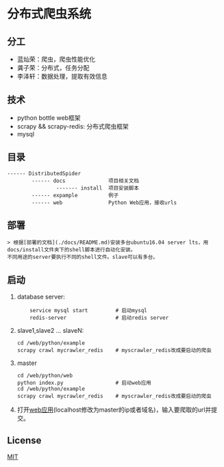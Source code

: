 # 分布式爬虫系统

## 分工

- 蓝灿荣：爬虫，爬虫性能优化
- 龚子荣：分布式，任务分配
- 李泽轩：数据处理，提取有效信息

## 技术

- python bottle web框架
- scrapy && scrapy-redis: 分布式爬虫框架
- mysql

## 目录

```
------ DistributedSpider
        ------ docs              项目相关文档
                ------- install  项目安装脚本
        ------ expample          例子
        ------ web               Python Web应用，接收urls
```

## 部署

    > 根据[部署的文档](./docs/README.md)安装多台ubuntu16.04 server lts，用docs/install文件夹下的shell脚本进行自动化安装。
    不同用途的server要执行不同的shell文件。slave可以有多台。

## 启动

1. database server:
    
    ```
        service mysql start         # 启动mysql
        redis-server                # 启动redis server
    ```

2. slave1,slave2 ... slaveN:

    ```
    cd /web/python/example
    scrapy crawl mycrawler_redis    # myscrawler_redis改成要启动的爬虫
    ```

3. master

    ```
    cd /web/python/web
    python index.py                 # 启动web应用
    cd /web/python/example
    scrapy crawl mycrawler_redis    # myscrawler_redis改成要启动的爬虫
    ```

4. 打开[web应用](http://localhost:9001/)(localhost修改为master的ip或者域名)，输入要爬取的url并提交。


## License

[MIT](./LICENSE)